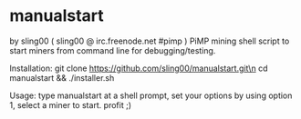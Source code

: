 manualstart
===========
by sling00 ( sling00 @ irc.freenode.net #pimp )
PiMP mining shell script to start miners from command line for debugging/testing.

Installation:
git clone https://github.com/sling00/manualstart.git\n
cd manualstart && ./installer.sh

Usage: 
type manualstart at a shell prompt, set your options by using option 1, select a miner to start. profit ;)
